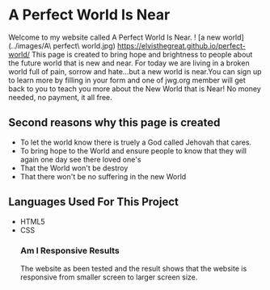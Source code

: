 # A Perfect World Is Near
Welcome to my website called A Perfect World Is Near.  ! [a new world](../images/A\ perfect\ world.jpg)  <https://elvisthegreat.github.io/perfect-world/>
This page is created to bring hope and brightness to people about the future world that is new and near. For today we are living in a broken world full of pain, sorrow and hate...but a new world is near.You can sign up to learn more by filling in your form and one of jwg.org member will get back to you to teach you more about the New World that is Near! No money needed, no payment, it all free.
## Second reasons why this page is created
* To let the world know there is truely a God called Jehovah that cares.
* To bring hope to the World and ensure people to know that they will again one day see there loved one's
* That the World won't be destroy
* That there won't be no suffering in the new World
## Languages Used For This Project
* HTML5
* CSS
  ### Am I Responsive Results
  The website as been tested and the result shows that the website is responsive from smaller screen to larger screen size.
  